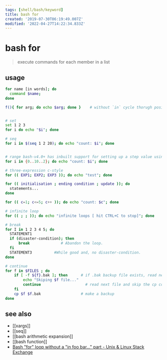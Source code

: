 ```yaml
---
tags: [shell/bash/keyword]
title: bash for
created: '2019-07-30T06:19:49.007Z'
modified: '2022-04-27T14:22:34.833Z'
---
```


# bash for

> execute commands for each member in a list

## usage

```sh
for name [in words]; do
  command $name;
done

f(){ for arg; do echo $arg; done }    # without `in` cycle thorugh positional arguments


# set
set 1 2 3
for i do echo "$i"; done

# seq
for i in $(seq 1 2 20); do echo "count: $i"; done


# range bash-v4.0+ has inbuilt support for setting up a step value using `{START..END..INCREMENT}` syntax:
for i in {0..10..2}; do echo "count: $i"; done

# three-expression c-style
for (( EXP1; EXP2; EXP3 )); do echo "test"; done

for (( initialisation ; ending condition ; update )); do
  statements...
done

for (( c=1; c<=5; c++ )); do echo "count: $c"; done

# infinite loop
for (( ; ; )); do echo "infinite loops [ hit CTRL+C to stop]"; done

# break
for I in 1 2 3 4 5; do
  STATEMENT1     
  if (disaster-condition); then
	  break    	         # Abandon the loop.
  fi
  STATEMENT3          #While good and, no disaster-condition.
done

# continue
for f in $FILES ; do
	if [ -f ${f}.bak ];	then      # if .bak backup file exists, read next file
		echo "Skiping $f file..."
		continue                    # read next file and skip the cp command
	fi
	cp $f $f.bak                  # make a backup
done
```

## see also

- [[xargs]]
- [[seq]]
- [[bash arithmetic expansion]]
- [[bash function]]
- [Bash "for" loop without a "in foo bar..." part - Unix & Linux Stack Exchange](https://unix.stackexchange.com/a/417296/193945)
